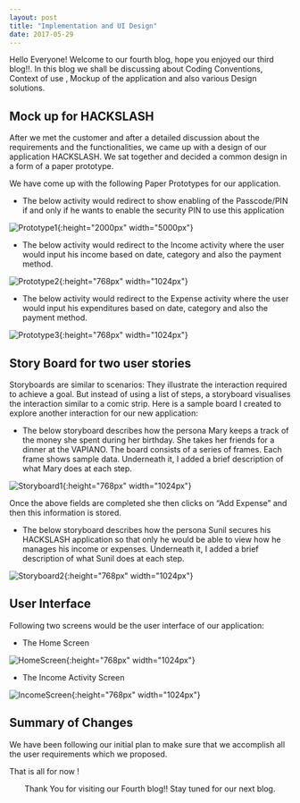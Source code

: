 ```yaml
---
layout: post
title: "Implementation and UI Design"
date: 2017-05-29
---
```


Hello Everyone!
Welcome to our fourth blog, hope you enjoyed our third blog!!.    In this blog we shall be discussing about Coding Conventions, Context of use , Mockup of the application and also various Design solutions.

## Mock up for HACKSLASH

After we met the customer and after a detailed discussion about the requirements and the functionalities, we came up with a design of our application HACKSLASH. We sat together and decided a common design in a form of a paper prototype.

We have come up with the following Paper Prototypes for our application.

* The below activity would redirect to show enabling of the Passcode/PIN if and only if he wants to enable the security PIN to use this application 

![Prototype1]({{site.baseurl}}/images/prototype1.png "Login Action"){:height="2000px" width="5000px"}

* The below activity would redirect to the Income activity where the user would input his income based on date, category and also the payment method.

![Prototype2]({{site.baseurl}}/images/prototype2.png "Income Activity"){:height="768px" width="1024px"}

* The below activity would redirect to the Expense activity where the user would input his expenditures based on date, category and also the payment method.

![Prototype3]({{site.baseurl}}/images/prototype3.png "Expense Activity"){:height="768px" width="1024px"}

## Story Board for two user stories

Storyboards are similar to scenarios: They illustrate the interaction required to achieve a goal. But instead of using a list of steps, a storyboard visualises the interaction similar to a comic strip. Here is a sample board I created to explore another interaction for our new application:

* The below storyboard describes how the persona Mary keeps a track of the money she spent during her birthday. She takes her friends for a dinner at the VAPIANO. The board consists of a series of frames. Each frame shows sample data. Underneath it, I added a brief description of what Mary does at each step.

![Storyboard1]({{site.baseurl}}/images/storyboard1.png "Adding Expense"){:height="768px" width="1024px"}

Once the above fields are completed she then clicks on “Add Expense” and then this information is stored.


* The below storyboard describes how the persona Sunil secures his HACKSLASH application so that only he would be able to view how he manages his income or expenses. Underneath it, I added a brief description of what Sunil does at each step. 

![Storyboard2]({{site.baseurl}}/images/storyboard2.png "Adding Expense"){:height="768px" width="1024px"}

## User Interface

Following two screens would be the user interface of our application:

* The Home Screen

![HomeScreen]({{site.baseurl}}/images/homescreen.png "Home Screen"){:height="768px" width="1024px"}

* The Income Activity Screen

![IncomeScreen]({{site.baseurl}}/images/incomescreen.png "Income Activity Screen"){:height="768px" width="1024px"}


## Summary of Changes 

We have been following our initial plan to make sure that we accomplish  all the user requirements which we proposed.

That is all for now !

<p align="center">
Thank You for visiting our Fourth blog!! Stay tuned for our next blog. 
</p>





